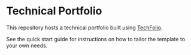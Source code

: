 # Technical Portfolio

This repository hosts a technical portfolio built using [TechFolio](http://techfolios.github.io).

See the quick start guide for instructions on how to tailor the template to your own needs.
